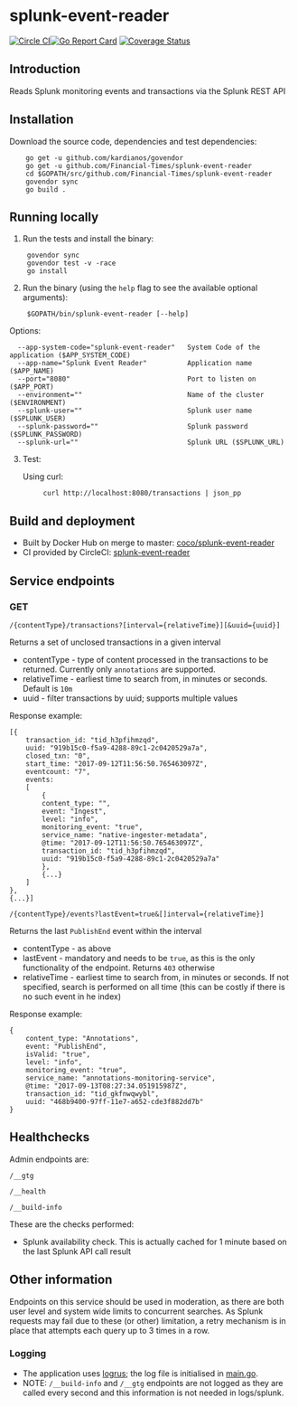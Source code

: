 # splunk-event-reader

[![Circle CI](https://circleci.com/gh/Financial-Times/splunk-event-reader/tree/master.png?style=shield)](https://circleci.com/gh/Financial-Times/splunk-event-reader/tree/master)[![Go Report Card](https://goreportcard.com/badge/github.com/Financial-Times/splunk-event-reader)](https://goreportcard.com/report/github.com/Financial-Times/splunk-event-reader) [![Coverage Status](https://coveralls.io/repos/github/Financial-Times/splunk-event-reader/badge.svg)](https://coveralls.io/github/Financial-Times/splunk-event-reader)

## Introduction

Reads Splunk monitoring events and transactions via the Splunk REST API

## Installation
      
Download the source code, dependencies and test dependencies:

        go get -u github.com/kardianos/govendor
        go get -u github.com/Financial-Times/splunk-event-reader
        cd $GOPATH/src/github.com/Financial-Times/splunk-event-reader
        govendor sync
        go build .

## Running locally

1. Run the tests and install the binary:

        govendor sync
        govendor test -v -race
        go install

2. Run the binary (using the `help` flag to see the available optional arguments):

        $GOPATH/bin/splunk-event-reader [--help]

Options:

      --app-system-code="splunk-event-reader"   System Code of the application ($APP_SYSTEM_CODE)
      --app-name="Splunk Event Reader"          Application name ($APP_NAME)
      --port="8080"                             Port to listen on ($APP_PORT)
      --environment=""                          Name of the cluster ($ENVIRONMENT)
      --splunk-user=""                          Splunk user name ($SPLUNK_USER)
      --splunk-password=""                      Splunk password ($SPLUNK_PASSWORD)
      --splunk-url=""                           Splunk URL ($SPLUNK_URL)
        
3. Test:

    Using curl:

            curl http://localhost:8080/transactions | json_pp

## Build and deployment

* Built by Docker Hub on merge to master: [coco/splunk-event-reader](https://hub.docker.com/r/coco/splunk-event-reader/)
* CI provided by CircleCI: [splunk-event-reader](https://circleci.com/gh/Financial-Times/splunk-event-reader)

## Service endpoints

### GET

`/{contentType}/transactions?[interval={relativeTime}][&uuid={uuid}]`

Returns a set of unclosed transactions in a given interval
* contentType - type of content processed in the transactions to be returned. Currently only `annotations` are supported.
* relativeTime - earliest time to search from, in minutes or seconds. Default is `10m`
* uuid - filter transactions by uuid; supports multiple values

Response example:
```
[{
    transaction_id: "tid_h3pfihmzqd",
    uuid: "919b15c0-f5a9-4288-89c1-2c0420529a7a",
    closed_txn: "0",
    start_time: "2017-09-12T11:56:50.765463097Z",
    eventcount: "7",
    events: 
    [
        {
        content_type: "",
        event: "Ingest",
        level: "info",
        monitoring_event: "true",
        service_name: "native-ingester-metadata",
        @time: "2017-09-12T11:56:50.765463097Z",
        transaction_id: "tid_h3pfihmzqd",
        uuid: "919b15c0-f5a9-4288-89c1-2c0420529a7a"
        },
        {...}
    ]
},
{...}]
```

`/{contentType}/events?lastEvent=true&[]interval={relativeTime}]`

Returns the last `PublishEnd` event within the interval

* contentType - as above
* lastEvent - mandatory and needs to be `true`, as this is the only functionality of the endpoint. Returns `403` otherwise
* relativeTime - earliest time to search from, in minutes or seconds. If not specified, search is performed on all time (this can be costly if there is no such event in he index)

Response example:
```
{
    content_type: "Annotations",
    event: "PublishEnd",
    isValid: "true",
    level: "info",
    monitoring_event: "true",
    service_name: "annotations-monitoring-service",
    @time: "2017-09-13T08:27:34.051915987Z",
    transaction_id: "tid_gkfnwqwybl",
    uuid: "468b9400-97ff-11e7-a652-cde3f882dd7b"
}
```

## Healthchecks
Admin endpoints are:

`/__gtg`

`/__health`

`/__build-info`


These are the checks performed:

* Splunk availability check. This is actually cached for 1 minute based on the last Splunk API call result

## Other information

Endpoints on this service should be used in moderation, as there are both user level and system wide limits to concurrent searches.
As Splunk requests may fail due to these (or other) limitation, a retry mechanism is in place that attempts each query up to 3 times in a row. 

### Logging

* The application uses [logrus](https://github.com/Sirupsen/logrus); the log file is initialised in [main.go](main.go).
* NOTE: `/__build-info` and `/__gtg` endpoints are not logged as they are called every second and this information is not needed in logs/splunk.
